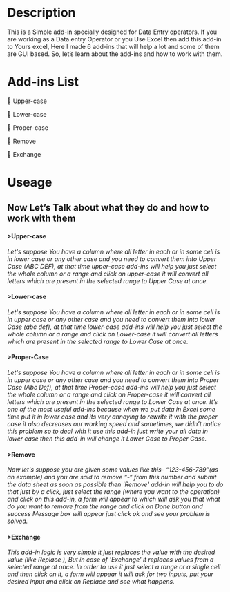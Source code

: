 # Description
This is a Simple add-in specially designed for Data Entry operators. If you are working as a Data entry Operator or you Use Excel  then add this add-in to Yours excel, Here I made 6 add-ins that will help a lot and some of them are GUI based. So, let’s learn about the add-ins and how to work with them.

# Add-ins List
	Upper-case

	Lower-case

	Proper-case

	Remove

	Exchange

# Useage 
<h2>Now Let’s Talk about what they do and how to work with them</h2>

<h4><b>>Upper-case</b></h4>
<i> Let's suppose You have a column where all letter in each or in some cell is in lower case or any other case and you need to convert them into Upper Case (ABC DEF), at that time upper-case add-ins will help you just select the whole column or a range and click on upper-case it will convert all letters which are present in the selected range to Upper Case at once.</i>

<h4><b>>Lower-case </b></h4>
<i> Let's suppose You have a column where all letter in each or in some cell is in upper case or any other case and you need to convert them into lower Case (abc def), at that time lower-case add-ins will help you just select the whole column or a range and click on Lower-case it will convert all letters which are present in the selected range to Lower Case at once.</i>

<h4><b>>Proper-Case</b></h4>
<i> Let's suppose You have a column where all letter in each or in some cell is in upper case or any other case and you need to convert them into Proper Case (Abc Def), at that time Proper-case add-ins will help you just select the whole column or a range and click on Proper-case it will convert all letters which are present in the selected range to Lower Case at once. It’s one of the most useful add-ins because when we put data in Excel some time put it in lower case and its very annoying to rewrite it with the proper case it also decreases our working speed and sometimes, we didn’t notice this problem  so to deal with it use this add-in just write your all data in lower case then this add-in will change it Lower Case to Proper Case. </i>

<h4><b>>Remove</b></h4>
<i>Now let's suppose you are given some values like this-  “123-456-789”(as an example) and you are said to remove “-“ from this number and submit the data sheet as soon as possible then  'Remove' add-in will help you to do that just by a click, just select the range (where you want to the operation) and click on this add-in, a form will appear to which will ask you that what do you want to remove from the range and click on Done button and success Message box will appear just click ok and see your problem is solved.</i>

<h4><b>>Exchange</b></h4>
<i>This add-in logic is very simple it just replaces the value with the desired value (like Replace ), But in case of 'Exchange' it replaces values from a selected range at once. In order to use it just select a range or a single cell and then click on it, a form will appear it will ask for two inputs, put your desired input and click on Replace and see what happens. </i>


